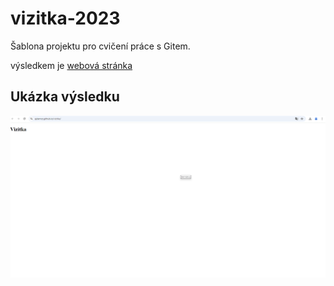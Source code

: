 # vizitka-2023

Šablona projektu pro cvičení práce s Gitem.

výsledkem je [webová stránka](https://ajdamcz.github.io/vizitka/)

## Ukázka výsledku

![webová stránka](web.png)
